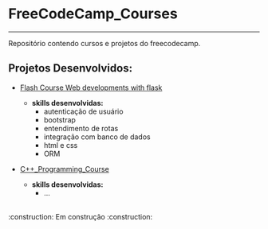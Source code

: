 # FreeCodeCamp_Courses
---

Repositório contendo cursos e projetos do freecodecamp.

## Projetos Desenvolvidos:
  - [Flash Course Web developments with flask](./Flask_Course_Web_Application)
    - **skills desenvolvidas:**
      - autenticação de usuário
      - bootstrap
      - entendimento de rotas
      - integração com banco de dados
      - html e css
      - ORM
  
  - [C++_Programming_Course](./C++_Programming_Course)
    - **skills desenvolvidas:**
      - ...

<br>
:construction: Em construção :construction:
